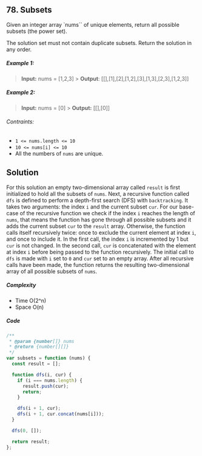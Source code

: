 ## 78. Subsets

Given an integer array `nums`` of unique elements, return all possible
subsets
(the power set).

The solution set must not contain duplicate subsets. Return the solution in any order.

##### Example 1:

> **Input:** nums = [1,2,3] > **Output**: [[],[1],[2],[1,2],[3],[1,3],[2,3],[1,2,3]]

##### Example 2:

> **Input:** nums = [0] > **Output:** [[],[0]]

###### Contraints:

- `1 <= nums.length <= 10`
- `10 <= nums[i] <= 10`
- All the numbers of `nums` are unique.

## Solution

For this solution an empty two-dimensional array called `result` is first initialized to hold all the subsets of `nums`. Next, a recursive function called `dfs` is defined to perform a depth-first search (DFS) with `backtracking`. It takes two arguments: the index `i` and the current subset `cur`. For our base-case of the recursive function we check if the index `i` reaches the length of `nums`, that means the function has gone through all possible subsets and it adds the current subset `cur` to the `result` array. Otherwise, the function calls itself recursively twice: once to exclude the current element at index `i`, and once to include it. In the first call, the index `i` is incremented by 1 but `cur` is not changed. In the second call, `cur` is concatenated with the element at index `i` before being passed to the function recursively. The initial call to `dfs` is made with `i` set to `0` and `cur` set to an empty array. After all recursive calls have been made, the function returns the resulting two-dimensional array of all possible subsets of `nums`.


##### Complexity

- Time O(2^n)
- Space O(n)

##### Code

```javascript
/**
 * @param {number[]} nums
 * @return {number[][]}
 */
var subsets = function (nums) {
  const result = [];

  function dfs(i, cur) {
    if (i === nums.length) {
      result.push(cur);
      return;
    }

    dfs(i + 1, cur);
    dfs(i + 1, cur.concat(nums[i]));
  }

  dfs(0, []);

  return result;
};
```
